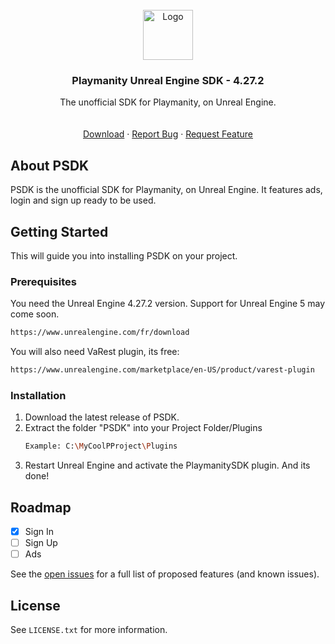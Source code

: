 <!-- PROJECT LOGO -->
<br />
<div align="center">
  <a href="#">
    <img src="https://avatars.githubusercontent.com/u/96354791?s=200&v=4" alt="Logo" width="80" height="80">
  </a>

  <h3 align="center">Playmanity Unreal Engine SDK - 4.27.2</h3>

  <p align="center">
    The unofficial SDK for Playmanity, on Unreal Engine.
    <br />
    <br />
    <br />
    <a href="https://github.com/Xp3rtA/Playmanity-Unreal-Engine-SDK/releases/latest">Download</a>
    ·
    <a href="https://github.com/Xp3rtA/Playmanity-Unreal-Engine-SDK/issues">Report Bug</a>
    ·
    <a href="https://github.com/Xp3rtA/Playmanity-Unreal-Engine-SDK/issues">Request Feature</a>
  </p>
</div>

## About PSDK

PSDK is the unofficial SDK for Playmanity, on Unreal Engine. It features ads, login and sign up ready to be used.

<!-- GETTING STARTED -->
## Getting Started

This will guide you into installing PSDK on your project.

### Prerequisites

You need the Unreal Engine 4.27.2 version. Support for Unreal Engine 5 may come soon.
  ```sh
  https://www.unrealengine.com/fr/download
  ```
You will also need VaRest plugin, its free:
  ```sh
  https://www.unrealengine.com/marketplace/en-US/product/varest-plugin
  ```

### Installation

1. Download the latest release of PSDK.
2. Extract the folder "PSDK" into your Project Folder/Plugins
   ```sh
   Example: C:\MyCoolPProject\Plugins
   ```
3. Restart Unreal Engine and activate the PlaymanitySDK plugin. And its done!

<!-- ROADMAP -->
## Roadmap

- [x] Sign In
- [ ] Sign Up
- [ ] Ads

See the [open issues](https://github.com/Xp3rtA/Playmanity-Unreal-Engine-SDK/issues) for a full list of proposed features (and known issues).

<!-- LICENSE -->
## License

See `LICENSE.txt` for more information.

